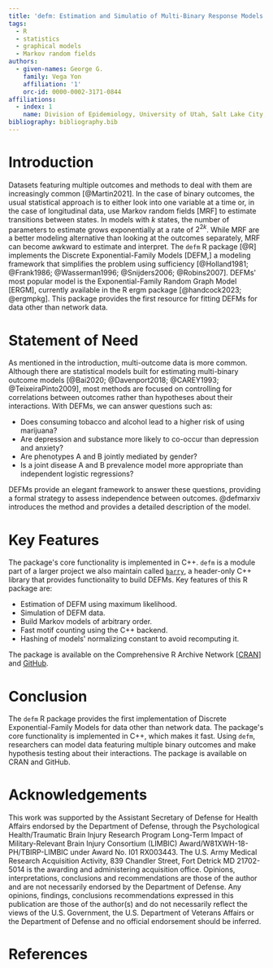 ```yaml
---
title: 'defm: Estimation and Simulatio of Multi-Binary Response Models'
tags:
  - R
  - statistics
  - graphical models
  - Markov random fields
authors:
  - given-names: George G.
    family: Vega Yon
    affiliation: '1'
    orc-id: 0000-0002-3171-0844
affiliations:
  - index: 1
    name: Division of Epidemiology, University of Utah, Salt Lake City, UT, United States of America
bibliography: bibliography.bib
---
```


# Introduction

Datasets featuring multiple outcomes and methods to deal with them are increasingly common [@Martin2021]. In the case of binary outcomes, the usual statistical approach is to either look into one variable at a time or, in the case of longitudinal data, use Markov random fields [MRF] to estimate transitions between states. In models with $k$ states, the number of parameters to estimate grows exponentially at a rate of $2^{2k}$. While MRF are a better modeling alternative than looking at the outcomes separately, MRF can become awkward to estimate and interpret. The `defm` R package [@R] implements the Discrete Exponential-Family Models [DEFM,] a modeling framework that simplifies the problem using sufficiency [@Holland1981; @Frank1986; @Wasserman1996; @Snijders2006; @Robins2007]. DEFMs' most popular model is the Exponential-Family Random Graph Model [ERGM], currently available in the R ergm package [@handcock2023; @ergmpkg]. This package provides the first resource for fitting DEFMs for data other than network data.

# Statement of Need

As mentioned in the introduction, multi-outcome data is more common. Although there are statistical models built for estimating multi-binary outcome models [@Bai2020; @Davenport2018; @CAREY1993; @TeixeiraPinto2009], most methods are focused on controlling for correlations between outcomes rather than hypotheses about their interactions. With DEFMs, we can answer questions such as:

- Does consuming tobacco and alcohol lead to a higher risk of using marijuana?
- Are depression and substance more likely to co-occur than depression and anxiety?
- Are phenotypes A and B jointly mediated by gender?
- Is a joint disease A and B prevalence model more appropriate than independent logistic regressions?

DEFMs provide an elegant framework to answer these questions, providing a formal strategy to assess independence between outcomes. @defmarxiv introduces the method and provides a detailed description of the model. 

# Key Features

The package's core functionality is implemented in C++. `defm` is a module part of a larger project we also maintain called [`barry`](https://github.com/USCbiostats/barry), a header-only C++ library that provides functionality to build DEFMs. Key features of this R package are:

- Estimation of DEFM using maximum likelihood.
- Simulation of DEFM data.
- Build Markov models of arbitrary order.
- Fast motif counting using the C++ backend.
- Hashing of models' normalizing constant to avoid recomputing it.

The package is available on the Comprehensive R Archive Network [[CRAN](https://cran.r-project.org/package=defm)] and [GitHub](https://github.com/UofUEpiBio/defm).


# Conclusion

The `defm` R package provides the first implementation of Discrete Exponential-Family Models for data other than network data. The package's core functionality is implemented in C++, which makes it fast. Using `defm`, researchers can model data featuring multiple binary outcomes and make hypothesis testing about their interactions. The package is available on CRAN and GitHub.

# Acknowledgements

This work was supported by the Assistant Secretary of Defense for Health Affairs endorsed by the Department of Defense, through the Psychological Health/Traumatic Brain Injury Research Program Long-Term Impact of Military-Relevant Brain Injury Consortium (LIMBIC) Award/W81XWH-18-PH/TBIRP-LIMBIC under Award No. I01 RX003443. The U.S. Army Medical Research Acquisition Activity, 839 Chandler Street, Fort Detrick MD 21702-5014 is the awarding and administering acquisition office. Opinions, interpretations, conclusions and recommendations are those of the author and are not necessarily endorsed by the Department of Defense. Any opinions, findings, conclusions recommendations expressed in this publication are those of the author(s) and do not necessarily reflect the views of the U.S. Government, the U.S. Department of Veterans Affairs or the Department of Defense and no official endorsement should be inferred.

# References
